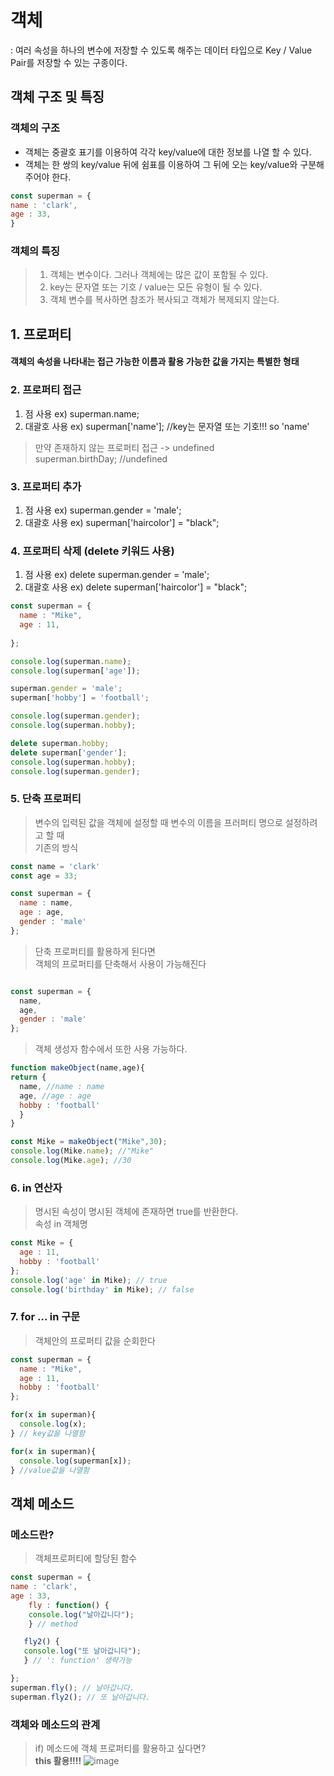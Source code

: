 # 객체
: 여러 속성을 하나의 변수에 저장할 수 있도록 해주는 데이터 타입으로
Key / Value Pair를 저장할 수 있는 구종이다.

## 객체 구조 및 특징

### 객체의 구조
- 객체는 중괄호 표기를 이용하여 각각 key/value에 대한 정보를 나열 할 수 있다.
- 객체는 한 쌍의 key/value 뒤에 쉼표를 이용하여 그 뒤에 오는 key/value와 구분해주어야 한다.
```javascript
const superman = {
name : 'clark',
age : 33,
}
```

### 객체의 특징
> 1. 객체는 변수이다. 그러나 객체에는 많은 값이 포함될 수 있다.
> 2. key는 문자열 또는 기호 / value는 모든 유형이 될 수 있다.
> 3. 객체 변수를 복사하면 참조가 복사되고 객체가 복제되지 않는다. 


## 1. 프로퍼티
  #### 객체의 속성을 나타내는 접근 가능한 이름과 활용 가능한 값을 가지는 특별한 형태

### 2. 프로퍼티 접근
  1. 점 사용 ex) superman.name;
  2. 대괄호 사용 ex) superman['name']; //key는 문자열 또는 기호!!! so 'name'
  > 만약 존재하지 않는 프로퍼티 접근 -> undefined<br>
  > superman.birthDay; //undefined


### 3. 프로퍼티 추가
  1. 점 사용 ex) superman.gender = 'male';
  2. 대괄호 사용 ex) superman['haircolor'] = "black";

### 4. 프로퍼티 삭제 (delete 키워드 사용)
  1. 점 사용 ex) delete superman.gender = 'male';
  2. 대괄호 사용 ex) delete superman['haircolor'] = "black";

```javascript
const superman = {
  name : "Mike",
  age : 11,
  
};

console.log(superman.name);
console.log(superman['age']);

superman.gender = 'male';
superman['hobby'] = 'football';

console.log(superman.gender);
console.log(superman.hobby);

delete superman.hobby;
delete superman['gender'];
console.log(superman.hobby);
console.log(superman.gender);

```

### 5. 단축 프로퍼티
> 변수의 입력된 값을 객체에 설정할 때 변수의 이름을 프러퍼티 명으로 설정하려고 할 때<br>
> 기존의 방식

```javascript
const name = 'clark'
const age = 33;

const superman = {
  name : name,
  age : age,
  gender : 'male'
};
```

> 단축 프로퍼티를 활용하게 된다면<br>
> 객체의 프로퍼티를 단축해서 사용이 가능해진다
```javascript

const superman = {
  name,
  age,
  gender : 'male'
};
```

> 객체 생성자 함수에서 또한 사용 가능하다.
```javascript
function makeObject(name,age){
return {
  name, //name : name
  age, //age : age
  hobby : 'football'
  }
}

const Mike = makeObject("Mike",30);
console.log(Mike.name); //"Mike"
console.log(Mike.age); //30

```


### 6. in 연산자
> 명시된 속성이 명시된 객체에 존재하면 true를 반환한다.<br>
> 속성 in 객체명
```javascript
const Mike = {
  age : 11,
  hobby : 'football'
};
console.log('age' in Mike); // true
console.log('birthday' in Mike); // false
```

### 7. for ... in 구문
> 객체안의 프로퍼티 값을 순회한다
```javascript
const superman = {
  name : "Mike",
  age : 11,
  hobby : 'football'
};

for(x in superman){
  console.log(x);
} // key값을 나열함

for(x in superman){
  console.log(superman[x]);
} //value값을 나열함

```

## 객체 메소드

### 메소드란?
> 객체프로퍼티에 할당된 함수
```javascript
const superman = {
name : 'clark',
age : 33,
	fly : function() {	
	console.log("날아갑니다");
	} // method

   fly2() {
   console.log("또 날아갑니다");
   } // ': function' 생략가능

};
superman.fly(); // 날아갑니다.
superman.fly2(); // 또 날아갑니다.

```
### 객체와 메소드의 관계
> if) 메소드에 객체 프로퍼티를 활용하고 싶다면?<br>
> **this 활용!!!!**
![image](https://user-images.githubusercontent.com/54922625/154222811-14987abd-1895-4669-86b9-75b39992b2c1.png)

